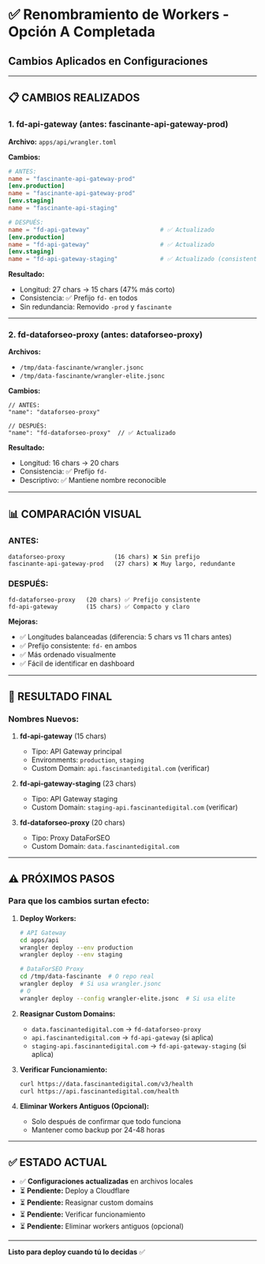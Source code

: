 # ✅ Renombramiento de Workers - Opción A Completada
## Cambios Aplicados en Configuraciones

---

## 📋 **CAMBIOS REALIZADOS**

### **1. fd-api-gateway (antes: fascinante-api-gateway-prod)**

**Archivo:** `apps/api/wrangler.toml`

**Cambios:**
```toml
# ANTES:
name = "fascinante-api-gateway-prod"
[env.production]
name = "fascinante-api-gateway-prod"
[env.staging]
name = "fascinante-api-staging"

# DESPUÉS:
name = "fd-api-gateway"                    # ✅ Actualizado
[env.production]
name = "fd-api-gateway"                    # ✅ Actualizado
[env.staging]
name = "fd-api-gateway-staging"            # ✅ Actualizado (consistente)
```

**Resultado:**
- Longitud: 27 chars → 15 chars (47% más corto)
- Consistencia: ✅ Prefijo `fd-` en todos
- Sin redundancia: Removido `-prod` y `fascinante`

---

### **2. fd-dataforseo-proxy (antes: dataforseo-proxy)**

**Archivos:**
- `/tmp/data-fascinante/wrangler.jsonc`
- `/tmp/data-fascinante/wrangler-elite.jsonc`

**Cambios:**
```jsonc
// ANTES:
"name": "dataforseo-proxy"

// DESPUÉS:
"name": "fd-dataforseo-proxy"  // ✅ Actualizado
```

**Resultado:**
- Longitud: 16 chars → 20 chars
- Consistencia: ✅ Prefijo `fd-`
- Descriptivo: ✅ Mantiene nombre reconocible

---

## 📊 **COMPARACIÓN VISUAL**

### **ANTES:**
```
dataforseo-proxy              (16 chars) ❌ Sin prefijo
fascinante-api-gateway-prod   (27 chars) ❌ Muy largo, redundante
```

### **DESPUÉS:**
```
fd-dataforseo-proxy   (20 chars) ✅ Prefijo consistente
fd-api-gateway        (15 chars) ✅ Compacto y claro
```

**Mejoras:**
- ✅ Longitudes balanceadas (diferencia: 5 chars vs 11 chars antes)
- ✅ Prefijo consistente: `fd-` en ambos
- ✅ Más ordenado visualmente
- ✅ Fácil de identificar en dashboard

---

## 🎯 **RESULTADO FINAL**

### **Nombres Nuevos:**

1. **fd-api-gateway** (15 chars)
   - Tipo: API Gateway principal
   - Environments: `production`, `staging`
   - Custom Domain: `api.fascinantedigital.com` (verificar)

2. **fd-api-gateway-staging** (23 chars)
   - Tipo: API Gateway staging
   - Custom Domain: `staging-api.fascinantedigital.com` (verificar)

3. **fd-dataforseo-proxy** (20 chars)
   - Tipo: Proxy DataForSEO
   - Custom Domain: `data.fascinantedigital.com`

---

## ⚠️ **PRÓXIMOS PASOS**

### **Para que los cambios surtan efecto:**

1. **Deploy Workers:**
   ```bash
   # API Gateway
   cd apps/api
   wrangler deploy --env production
   wrangler deploy --env staging

   # DataForSEO Proxy
   cd /tmp/data-fascinante  # O repo real
   wrangler deploy  # Si usa wrangler.jsonc
   # O
   wrangler deploy --config wrangler-elite.jsonc  # Si usa elite
   ```

2. **Reasignar Custom Domains:**
   - `data.fascinantedigital.com` → `fd-dataforseo-proxy`
   - `api.fascinantedigital.com` → `fd-api-gateway` (si aplica)
   - `staging-api.fascinantedigital.com` → `fd-api-gateway-staging` (si aplica)

3. **Verificar Funcionamiento:**
   ```bash
   curl https://data.fascinantedigital.com/v3/health
   curl https://api.fascinantedigital.com/health
   ```

4. **Eliminar Workers Antiguos (Opcional):**
   - Solo después de confirmar que todo funciona
   - Mantener como backup por 24-48 horas

---

## ✅ **ESTADO ACTUAL**

- ✅ **Configuraciones actualizadas** en archivos locales
- ⏳ **Pendiente:** Deploy a Cloudflare
- ⏳ **Pendiente:** Reasignar custom domains
- ⏳ **Pendiente:** Verificar funcionamiento
- ⏳ **Pendiente:** Eliminar workers antiguos (opcional)

---

**Listo para deploy cuando tú lo decidas** ✅
